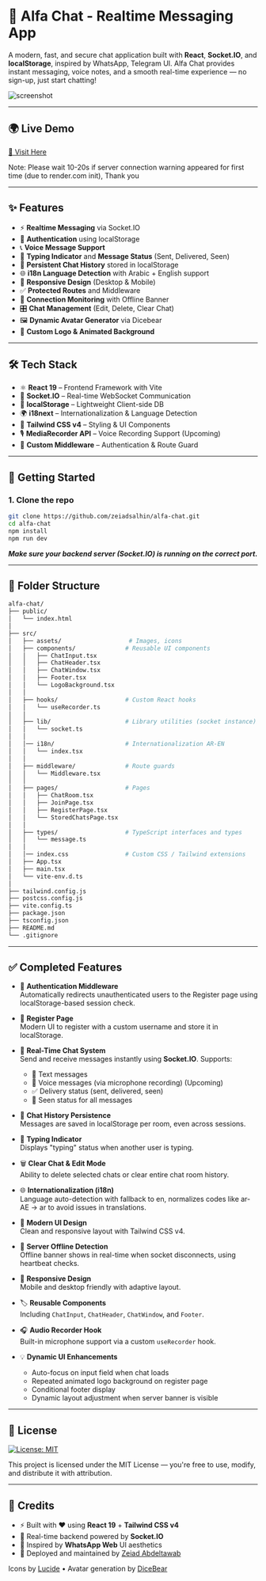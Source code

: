 # 💬 Alfa Chat - Realtime Messaging App

A modern, fast, and secure chat application built with **React**, **Socket.IO**, and **localStorage**, inspired by WhatsApp, Telegram UI. Alfa Chat provides instant messaging, voice notes, and a smooth real-time experience — no sign-up, just start chatting!

![screenshot](https://alfa-chat.netlify.app/Screenshot.png) <!-- Replace with actual screenshot -->

---

## 🌍 Live Demo

[🔗 Visit Here](https://alfa-chat.netlify.app) <!-- Replace this with your actual deployed URL -->

Note: Please wait 10-20s if server connection warning appeared for first time (due to render.com init), Thank you

---

## ✨ Features

- ⚡ **Realtime Messaging** via Socket.IO
- 🔐 **Authentication** using localStorage
- 📞 **Voice Message Support**
- 💬 **Typing Indicator** and **Message Status** (Sent, Delivered, Seen)
- 🔁 **Persistent Chat History** stored in localStorage
- 🌐 **i18n Language Detection** with Arabic + English support
- 📱 **Responsive Design** (Desktop & Mobile)
- ✅ **Protected Routes** and Middleware
- 📡 **Connection Monitoring** with Offline Banner
- 🎛 **Chat Management** (Edit, Delete, Clear Chat)
- 🖼 **Dynamic Avatar Generator** via Dicebear
- 🎨 **Custom Logo & Animated Background**

---

## 🛠️ Tech Stack

- ⚛️ **React 19** – Frontend Framework with Vite
- 🔌 **Socket.IO** – Real-time WebSocket Communication
- 🧠 **localStorage** – Lightweight Client-side DB
- 🌍 **i18next** – Internationalization & Language Detection
- 🎨 **Tailwind CSS v4** – Styling & UI Components
- 🎙 **MediaRecorder API** – Voice Recording Support (Upcoming)
- 🧪 **Custom Middleware** – Authentication & Route Guard

---

## 🚀 Getting Started

### 1. Clone the repo

```bash
git clone https://github.com/zeiadsalhin/alfa-chat.git
cd alfa-chat
npm install
npm run dev
```
***Make sure your backend server (Socket.IO) is running on the correct port.***

---

## 🧩 Folder Structure

```bash
alfa-chat/
├── public/
│   └── index.html
│
├── src/
│   ├── assets/                   # Images, icons
│   ├── components/              # Reusable UI components
│   │   ├── ChatInput.tsx
│   │   ├── ChatHeader.tsx
│   │   ├── ChatWindow.tsx
│   │   ├── Footer.tsx
│   │   └── LogoBackground.tsx
│   │
│   ├── hooks/                   # Custom React hooks
│   │   └── useRecorder.ts
│   │
│   ├── lib/                     # Library utilities (socket instance)
│   │   └── socket.ts
│   │
│   │── i18n/                    # Internationalization AR-EN
│   │   └── index.tsx
│   │
│   ├── middleware/              # Route guards
│   │   └── Middleware.tsx
│   │
│   ├── pages/                   # Pages
│   │   ├── ChatRoom.tsx
│   │   ├── JoinPage.tsx
│   │   ├── RegisterPage.tsx
│   │   └── StoredChatsPage.tsx
│   │
│   ├── types/                   # TypeScript interfaces and types
│   │   └── message.ts
│   │
│   │── index.css                # Custom CSS / Tailwind extensions
│   ├── App.tsx
│   ├── main.tsx
│   └── vite-env.d.ts
│
├── tailwind.config.js
├── postcss.config.js
├── vite.config.ts
├── package.json
├── tsconfig.json
├── README.md
└── .gitignore
```
---

## ✅ Completed Features

- 🔐 **Authentication Middleware**  
  Automatically redirects unauthenticated users to the Register page using localStorage-based session check.

- 👤 **Register Page**  
  Modern UI to register with a custom username and store it in localStorage.

- 💬 **Real-Time Chat System**  
  Send and receive messages instantly using **Socket.IO**. Supports:
  - 📝 Text messages  
  - 🎤 Voice messages (via microphone recording) (Upcoming) 
  - ✅ Delivery status (sent, delivered, seen)  
  - 👀 Seen status for all messages  

- 💾 **Chat History Persistence**  
  Messages are saved in localStorage per room, even across sessions.

- 🧠 **Typing Indicator**  
  Displays "typing" status when another user is typing.

- 🗑 **Clear Chat & Edit Mode**  
  Ability to delete selected chats or clear entire chat room history.

- 🌐 **Internationalization (i18n)**  
  Language auto-detection with fallback to en, normalizes codes like ar-AE → ar to avoid issues in translations.

- 🎨 **Modern UI Design**  
  Clean and responsive layout with Tailwind CSS v4.

- 🦺 **Server Offline Detection**  
  Offline banner shows in real-time when socket disconnects, using heartbeat checks.

- 📱 **Responsive Design**  
  Mobile and desktop friendly with adaptive layout.

- 🏷 **Reusable Components**  
  Including `ChatInput`, `ChatHeader`, `ChatWindow`, and `Footer`.

- 🎧 **Audio Recorder Hook**  
  Built-in microphone support via a custom `useRecorder` hook.

- 💡 **Dynamic UI Enhancements**  
  - Auto-focus on input field when chat loads  
  - Repeated animated logo background on register page  
  - Conditional footer display  
  - Dynamic layout adjustment when server banner is visible

---

## 📄 License

[![License: MIT](https://img.shields.io/badge/License-MIT-yellow.svg)](https://opensource.org/licenses/MIT)

This project is licensed under the MIT License — you're free to use, modify, and distribute it with attribution.

---

## 🙌 Credits

- ⚡️ Built with ❤️ using **React 19** + **Tailwind CSS v4**
- 📡 Real-time backend powered by **Socket.IO**
- 🎨 Inspired by **WhatsApp Web** UI aesthetics
- 🧪 Deployed and maintained by [Zeiad Abdeltawab](https://github.com/zeiadsalhin)

Icons by [Lucide](https://lucide.dev/) • Avatar generation by [DiceBear](https://www.dicebear.com/)
